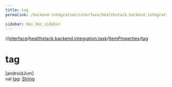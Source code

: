 ```yaml
---
title: tag
permalink: /backend-integration/interface/healthstack.backend.integration.task/-item-properties/tag.html

sidebar: dev_doc_sidebar
---
```

//[interface](../../../index.html)/[healthstack.backend.integration.task](../index.html)/[ItemProperties](index.html)/[tag](tag.html)



# tag



[androidJvm]\
val [tag](tag.html): [String](https://kotlinlang.org/api/latest/jvm/stdlib/kotlin/-string/index.html)




